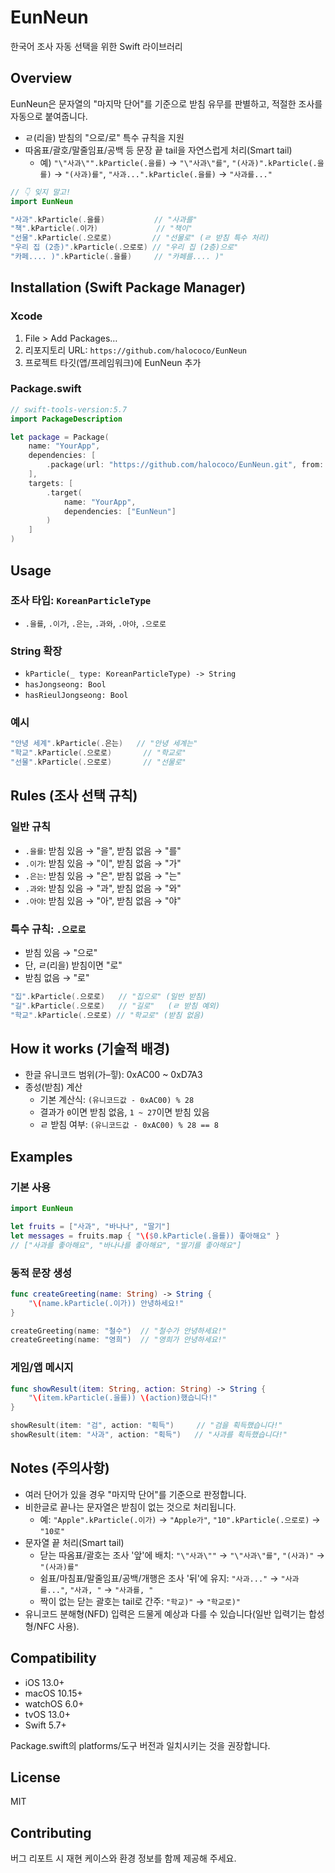 # EunNeun

한국어 조사 자동 선택을 위한 Swift 라이브러리

## Overview

EunNeun은 문자열의 "마지막 단어"를 기준으로 받침 유무를 판별하고, 적절한 조사를 자동으로 붙여줍니다.

- ㄹ(리을) 받침의 "으로/로" 특수 규칙을 지원
- 따옴표/괄호/말줄임표/공백 등 문장 끝 tail을 자연스럽게 처리(Smart tail)
  - 예) `"\"사과\"".kParticle(.을를)` → `"\"사과\"를"`, `"(사과)".kParticle(.을를)` → `"(사과)를"`, `"사과...".kParticle(.을를)` → `"사과를..."`

```swift
// 👇 잊지 말고!
import EunNeun

"사과".kParticle(.을를)           // "사과를"
"책".kParticle(.이가)             // "책이"
"선물".kParticle(.으로로)         // "선물로" (ㄹ 받침 특수 처리)
"우리 집 (2층)".kParticle(.으로로) // "우리 집 (2층)으로"
"카페.... )".kParticle(.을를)     // "카페를.... )"
```

## Installation (Swift Package Manager)

### Xcode

1. File > Add Packages…
2. 리포지토리 URL: `https://github.com/halococo/EunNeun`
3. 프로젝트 타깃(앱/프레임워크)에 EunNeun 추가

### Package.swift

```swift
// swift-tools-version:5.7
import PackageDescription

let package = Package(
    name: "YourApp",
    dependencies: [
        .package(url: "https://github.com/halococo/EunNeun.git", from: "1.0.0")
    ],
    targets: [
        .target(
            name: "YourApp",
            dependencies: ["EunNeun"]
        )
    ]
)
```

## Usage

### 조사 타입: `KoreanParticleType`

- `.을를`, `.이가`, `.은는`, `.과와`, `.아야`, `.으로로`

### String 확장

- `kParticle(_ type: KoreanParticleType) -> String`
- `hasJongseong: Bool`
- `hasRieulJongseong: Bool`

### 예시

```swift
"안녕 세계".kParticle(.은는)   // "안녕 세계는"
"학교".kParticle(.으로로)       // "학교로"
"선물".kParticle(.으로로)       // "선물로"
```

## Rules (조사 선택 규칙)

### 일반 규칙

- `.을를`: 받침 있음 → "을", 받침 없음 → "를"
- `.이가`: 받침 있음 → "이", 받침 없음 → "가"
- `.은는`: 받침 있음 → "은", 받침 없음 → "는"
- `.과와`: 받침 있음 → "과", 받침 없음 → "와"
- `.아야`: 받침 있음 → "아", 받침 없음 → "야"

### 특수 규칙: `.으로로`

- 받침 있음 → "으로"
- 단, ㄹ(리을) 받침이면 "로"
- 받침 없음 → "로"

```swift
"집".kParticle(.으로로)   // "집으로" (일반 받침)
"길".kParticle(.으로로)   // "길로"   (ㄹ 받침 예외)
"학교".kParticle(.으로로) // "학교로" (받침 없음)
```

## How it works (기술적 배경)

- 한글 유니코드 범위(가–힣): 0xAC00 ~ 0xD7A3
- 종성(받침) 계산
  - 기본 계산식: `(유니코드값 - 0xAC00) % 28`
  - 결과가 `0`이면 받침 없음, `1 ~ 27`이면 받침 있음
  - ㄹ 받침 여부: `(유니코드값 - 0xAC00) % 28 == 8`

## Examples

### 기본 사용

```swift
import EunNeun

let fruits = ["사과", "바나나", "딸기"]
let messages = fruits.map { "\($0.kParticle(.을를)) 좋아해요" }
// ["사과를 좋아해요", "바나나를 좋아해요", "딸기를 좋아해요"]
```

### 동적 문장 생성

```swift
func createGreeting(name: String) -> String {
    "\(name.kParticle(.이가)) 안녕하세요!"
}

createGreeting(name: "철수")  // "철수가 안녕하세요!"
createGreeting(name: "영희")  // "영희가 안녕하세요!"
```

### 게임/앱 메시지

```swift
func showResult(item: String, action: String) -> String {
    "\(item.kParticle(.을를)) \(action)했습니다!"
}

showResult(item: "검", action: "획득")     // "검을 획득했습니다!"
showResult(item: "사과", action: "획득")   // "사과를 획득했습니다!"
```

## Notes (주의사항)

- 여러 단어가 있을 경우 "마지막 단어"를 기준으로 판정합니다.
- 비한글로 끝나는 문자열은 받침이 없는 것으로 처리됩니다.
  - 예: `"Apple".kParticle(.이가)` → `"Apple가"`, `"10".kParticle(.으로로)` → `"10로"`
- 문자열 끝 처리(Smart tail)
  - 닫는 따옴표/괄호는 조사 '앞'에 배치: `"\"사과\""` → `"\"사과\"를"`, `"(사과)"` → `"(사과)를"`
  - 쉼표/마침표/말줄임표/공백/개행은 조사 '뒤'에 유지: `"사과..."` → `"사과를..."`, `"사과, "` → `"사과를, "`
  - 짝이 없는 닫는 괄호는 tail로 간주: `"학교)"` → `"학교로)"`
- 유니코드 분해형(NFD) 입력은 드물게 예상과 다를 수 있습니다(일반 입력기는 합성형/NFC 사용).

## Compatibility

- iOS 13.0+
- macOS 10.15+
- watchOS 6.0+
- tvOS 13.0+
- Swift 5.7+

Package.swift의 platforms/도구 버전과 일치시키는 것을 권장합니다.

## License

MIT

## Contributing

버그 리포트 시 재현 케이스와 환경 정보를 함께 제공해 주세요.
